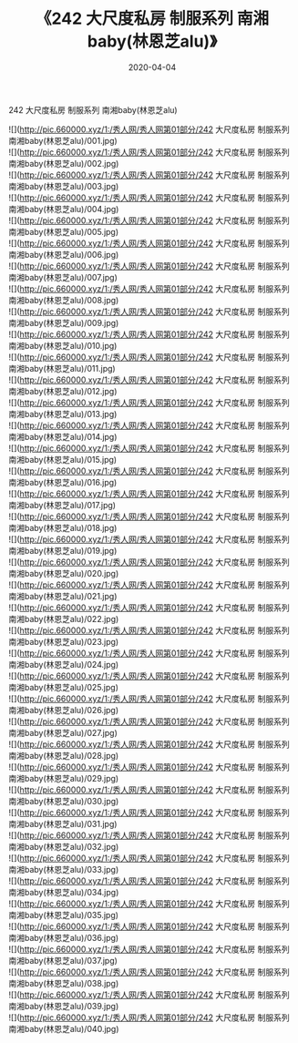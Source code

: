 ﻿---
layout: post
title:  《242 大尺度私房 制服系列 南湘baby(林恩芝alu)》
date:   2020-04-04
img: http://pic.660000.xyz/1:/秀人网/秀人网第01部分/242 大尺度私房 制服系列 南湘baby(林恩芝alu)/000.jpg
categories: [美女, 清纯, 唯美]
---

242 大尺度私房 制服系列 南湘baby(林恩芝alu)

  ![](http://pic.660000.xyz/1:/秀人网/秀人网第01部分/242 大尺度私房 制服系列 南湘baby(林恩芝alu)/001.jpg) <br> ![](http://pic.660000.xyz/1:/秀人网/秀人网第01部分/242 大尺度私房 制服系列 南湘baby(林恩芝alu)/002.jpg) <br> ![](http://pic.660000.xyz/1:/秀人网/秀人网第01部分/242 大尺度私房 制服系列 南湘baby(林恩芝alu)/003.jpg) <br> ![](http://pic.660000.xyz/1:/秀人网/秀人网第01部分/242 大尺度私房 制服系列 南湘baby(林恩芝alu)/004.jpg) <br> ![](http://pic.660000.xyz/1:/秀人网/秀人网第01部分/242 大尺度私房 制服系列 南湘baby(林恩芝alu)/005.jpg) <br> ![](http://pic.660000.xyz/1:/秀人网/秀人网第01部分/242 大尺度私房 制服系列 南湘baby(林恩芝alu)/006.jpg) <br> ![](http://pic.660000.xyz/1:/秀人网/秀人网第01部分/242 大尺度私房 制服系列 南湘baby(林恩芝alu)/007.jpg) <br> ![](http://pic.660000.xyz/1:/秀人网/秀人网第01部分/242 大尺度私房 制服系列 南湘baby(林恩芝alu)/008.jpg) <br> ![](http://pic.660000.xyz/1:/秀人网/秀人网第01部分/242 大尺度私房 制服系列 南湘baby(林恩芝alu)/009.jpg) <br> ![](http://pic.660000.xyz/1:/秀人网/秀人网第01部分/242 大尺度私房 制服系列 南湘baby(林恩芝alu)/010.jpg) <br> ![](http://pic.660000.xyz/1:/秀人网/秀人网第01部分/242 大尺度私房 制服系列 南湘baby(林恩芝alu)/011.jpg) <br> ![](http://pic.660000.xyz/1:/秀人网/秀人网第01部分/242 大尺度私房 制服系列 南湘baby(林恩芝alu)/012.jpg) <br> ![](http://pic.660000.xyz/1:/秀人网/秀人网第01部分/242 大尺度私房 制服系列 南湘baby(林恩芝alu)/013.jpg) <br> ![](http://pic.660000.xyz/1:/秀人网/秀人网第01部分/242 大尺度私房 制服系列 南湘baby(林恩芝alu)/014.jpg) <br> ![](http://pic.660000.xyz/1:/秀人网/秀人网第01部分/242 大尺度私房 制服系列 南湘baby(林恩芝alu)/015.jpg) <br> ![](http://pic.660000.xyz/1:/秀人网/秀人网第01部分/242 大尺度私房 制服系列 南湘baby(林恩芝alu)/016.jpg) <br> ![](http://pic.660000.xyz/1:/秀人网/秀人网第01部分/242 大尺度私房 制服系列 南湘baby(林恩芝alu)/017.jpg) <br> ![](http://pic.660000.xyz/1:/秀人网/秀人网第01部分/242 大尺度私房 制服系列 南湘baby(林恩芝alu)/018.jpg) <br> ![](http://pic.660000.xyz/1:/秀人网/秀人网第01部分/242 大尺度私房 制服系列 南湘baby(林恩芝alu)/019.jpg) <br> ![](http://pic.660000.xyz/1:/秀人网/秀人网第01部分/242 大尺度私房 制服系列 南湘baby(林恩芝alu)/020.jpg) <br> ![](http://pic.660000.xyz/1:/秀人网/秀人网第01部分/242 大尺度私房 制服系列 南湘baby(林恩芝alu)/021.jpg) <br> ![](http://pic.660000.xyz/1:/秀人网/秀人网第01部分/242 大尺度私房 制服系列 南湘baby(林恩芝alu)/022.jpg) <br> ![](http://pic.660000.xyz/1:/秀人网/秀人网第01部分/242 大尺度私房 制服系列 南湘baby(林恩芝alu)/023.jpg) <br> ![](http://pic.660000.xyz/1:/秀人网/秀人网第01部分/242 大尺度私房 制服系列 南湘baby(林恩芝alu)/024.jpg) <br> ![](http://pic.660000.xyz/1:/秀人网/秀人网第01部分/242 大尺度私房 制服系列 南湘baby(林恩芝alu)/025.jpg) <br> ![](http://pic.660000.xyz/1:/秀人网/秀人网第01部分/242 大尺度私房 制服系列 南湘baby(林恩芝alu)/026.jpg) <br> ![](http://pic.660000.xyz/1:/秀人网/秀人网第01部分/242 大尺度私房 制服系列 南湘baby(林恩芝alu)/027.jpg) <br> ![](http://pic.660000.xyz/1:/秀人网/秀人网第01部分/242 大尺度私房 制服系列 南湘baby(林恩芝alu)/028.jpg) <br> ![](http://pic.660000.xyz/1:/秀人网/秀人网第01部分/242 大尺度私房 制服系列 南湘baby(林恩芝alu)/029.jpg) <br> ![](http://pic.660000.xyz/1:/秀人网/秀人网第01部分/242 大尺度私房 制服系列 南湘baby(林恩芝alu)/030.jpg) <br> ![](http://pic.660000.xyz/1:/秀人网/秀人网第01部分/242 大尺度私房 制服系列 南湘baby(林恩芝alu)/031.jpg) <br> ![](http://pic.660000.xyz/1:/秀人网/秀人网第01部分/242 大尺度私房 制服系列 南湘baby(林恩芝alu)/032.jpg) <br> ![](http://pic.660000.xyz/1:/秀人网/秀人网第01部分/242 大尺度私房 制服系列 南湘baby(林恩芝alu)/033.jpg) <br> ![](http://pic.660000.xyz/1:/秀人网/秀人网第01部分/242 大尺度私房 制服系列 南湘baby(林恩芝alu)/034.jpg) <br> ![](http://pic.660000.xyz/1:/秀人网/秀人网第01部分/242 大尺度私房 制服系列 南湘baby(林恩芝alu)/035.jpg) <br> ![](http://pic.660000.xyz/1:/秀人网/秀人网第01部分/242 大尺度私房 制服系列 南湘baby(林恩芝alu)/036.jpg) <br> ![](http://pic.660000.xyz/1:/秀人网/秀人网第01部分/242 大尺度私房 制服系列 南湘baby(林恩芝alu)/037.jpg) <br> ![](http://pic.660000.xyz/1:/秀人网/秀人网第01部分/242 大尺度私房 制服系列 南湘baby(林恩芝alu)/038.jpg) <br> ![](http://pic.660000.xyz/1:/秀人网/秀人网第01部分/242 大尺度私房 制服系列 南湘baby(林恩芝alu)/039.jpg) <br> ![](http://pic.660000.xyz/1:/秀人网/秀人网第01部分/242 大尺度私房 制服系列 南湘baby(林恩芝alu)/040.jpg) <br>
